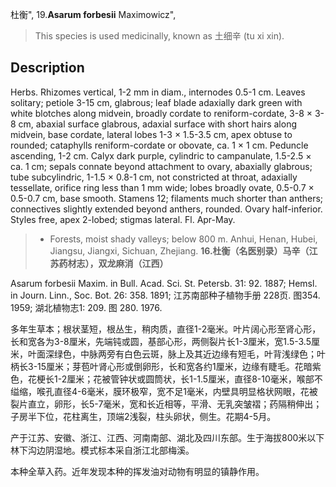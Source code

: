杜衡",
19.**Asarum forbesii** Maximowicz",

> This species is used medicinally, known as 土细辛 (tu xi xin).

## Description
Herbs. Rhizomes vertical, 1-2 mm in diam., internodes 0.5-1 cm. Leaves solitary; petiole 3-15 cm, glabrous; leaf blade adaxially dark green with white blotches along midvein, broadly cordate to reniform-cordate, 3-8 × 3-8 cm, abaxial surface glabrous, adaxial surface with short hairs along midvein, base cordate, lateral lobes 1-3 × 1.5-3.5 cm, apex obtuse to rounded; cataphylls reniform-cordate or obovate, ca. 1 × 1 cm. Peduncle ascending, 1-2 cm. Calyx dark purple, cylindric to campanulate, 1.5-2.5 × ca. 1 cm; sepals connate beyond attachment to ovary, abaxially glabrous; tube subcylindric, 1-1.5 × 0.8-1 cm, not constricted at throat, adaxially tessellate, orifice ring less than 1 mm wide; lobes broadly ovate, 0.5-0.7 × 0.5-0.7 cm, base smooth. Stamens 12; filaments much shorter than anthers; connectives slightly extended beyond anthers, rounded. Ovary half-inferior. Styles free, apex 2-lobed; stigmas lateral. Fl. Apr-May.

> * Forests, moist shady valleys; below 800 m. Anhui, Henan, Hubei, Jiangsu, Jiangxi, Sichuan, Zhejiang.
**16.杜衡（名医别录）马辛（江苏药材志），双龙麻消（江西）**

Asarum forbesii Maxim. in Bull. Acad. Sci. St. Petersb. 31: 92. 1887; Hemsl. in Journ. Linn., Soc. Bot. 26: 358. 1891; 江苏南部种子植物手册 228页. 图354. 1959; 湖北植物志1: 209. 图 280. 1976.

多年生草本；根状茎短，根丛生，稍肉质，直径1-2毫米。叶片阔心形至肾心形，长和宽各为3-8厘米，先端钝或圆，基部心形，两侧裂片长1-3厘米，宽1.5-3.5厘米，叶面深绿色，中脉两旁有白色云斑，脉上及其近边缘有短毛，叶背浅绿色；叶柄长3-15厘米；芽苞叶肾心形或倒卵形，长和宽各约1厘米，边缘有睫毛。花暗紫色，花梗长1-2厘米；花被管钟状或圆筒状，长1-1.5厘米，直径8-10毫米，喉部不缢缩，喉孔直径4-6毫米，膜环极窄，宽不足1毫米，内壁具明显格状网眼，花被裂片直立，卵形，长5-7毫米，宽和长近相等，平滑、无乳突皱褶；药隔稍伸出；子房半下位，花柱离生，顶端2浅裂，柱头卵状，侧生。花期4-5月。

产于江苏、安徽、浙江、江西、河南南部、湖北及四川东部。生于海拔800米以下林下沟边阴湿地。模式标本采自浙江北部梅溪。

本种全草入药。近年发现本种的挥发油对动物有明显的镇静作用。
